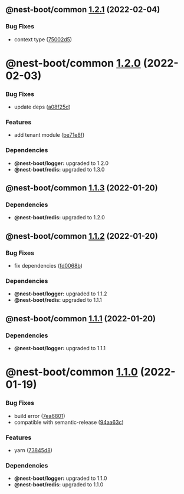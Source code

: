 ## @nest-boot/common [1.2.1](https://github.com/d4rkcr0w/nest-boot/compare/@nest-boot/common@1.2.0...@nest-boot/common@1.2.1) (2022-02-04)


### Bug Fixes

* context type ([75002d5](https://github.com/d4rkcr0w/nest-boot/commit/75002d5b9e030a4ad0fc3feb2edcd18370188013))

# @nest-boot/common [1.2.0](https://github.com/d4rkcr0w/nest-boot/compare/@nest-boot/common@1.1.3...@nest-boot/common@1.2.0) (2022-02-03)


### Bug Fixes

* update deps ([a08f25d](https://github.com/d4rkcr0w/nest-boot/commit/a08f25d6625243d84db1903bac51e4894167c69d))


### Features

* add tenant module ([be71e8f](https://github.com/d4rkcr0w/nest-boot/commit/be71e8faf71cdd5782e3cf9809dacf8666d708bc))





### Dependencies

* **@nest-boot/logger:** upgraded to 1.2.0
* **@nest-boot/redis:** upgraded to 1.3.0

## @nest-boot/common [1.1.3](https://github.com/d4rkcr0w/nest-boot/compare/@nest-boot/common@1.1.2...@nest-boot/common@1.1.3) (2022-01-20)





### Dependencies

* **@nest-boot/redis:** upgraded to 1.2.0

## @nest-boot/common [1.1.2](https://github.com/d4rkcr0w/nest-boot/compare/@nest-boot/common@1.1.1...@nest-boot/common@1.1.2) (2022-01-20)


### Bug Fixes

* fix dependencies ([fd0068b](https://github.com/d4rkcr0w/nest-boot/commit/fd0068b0842bb0001038dca8b6375d464dd89ed6))





### Dependencies

* **@nest-boot/logger:** upgraded to 1.1.2
* **@nest-boot/redis:** upgraded to 1.1.1

## @nest-boot/common [1.1.1](https://github.com/d4rkcr0w/nest-boot/compare/@nest-boot/common@1.1.0...@nest-boot/common@1.1.1) (2022-01-20)





### Dependencies

* **@nest-boot/logger:** upgraded to 1.1.1

# @nest-boot/common [1.1.0](https://github.com/d4rkcr0w/nest-boot/compare/@nest-boot/common@1.0.0...@nest-boot/common@1.1.0) (2022-01-19)


### Bug Fixes

* build error ([7ea6801](https://github.com/d4rkcr0w/nest-boot/commit/7ea6801200bf4869d17461769335d8887388657c))
* compatible with semantic-release ([94aa63c](https://github.com/d4rkcr0w/nest-boot/commit/94aa63cd1f8f7c850a71180ac6cdc300234a78d1))


### Features

* yarn ([73845d8](https://github.com/d4rkcr0w/nest-boot/commit/73845d8f3b2038c1814faa86b6170bc9a05502aa))





### Dependencies

* **@nest-boot/logger:** upgraded to 1.1.0
* **@nest-boot/redis:** upgraded to 1.1.0
